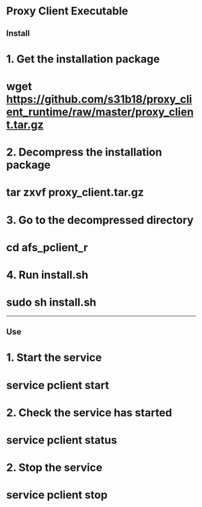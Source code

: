 # Proxy Client Executable

Install
----------------------
# 1. Get the installation package
# wget https://github.com/s31b18/proxy_client_runtime/raw/master/proxy_client.tar.gz
# 2. Decompress the installation package
# tar zxvf proxy_client.tar.gz 
# 3. Go to the decompressed directory
# cd afs_pclient_r
# 4. Run install.sh
# sudo sh install.sh
----------------------
Use
----------------------
# 1. Start the service
# service pclient start
# 2. Check the service has started
# service pclient status
# 2. Stop the service 
# service pclient stop
